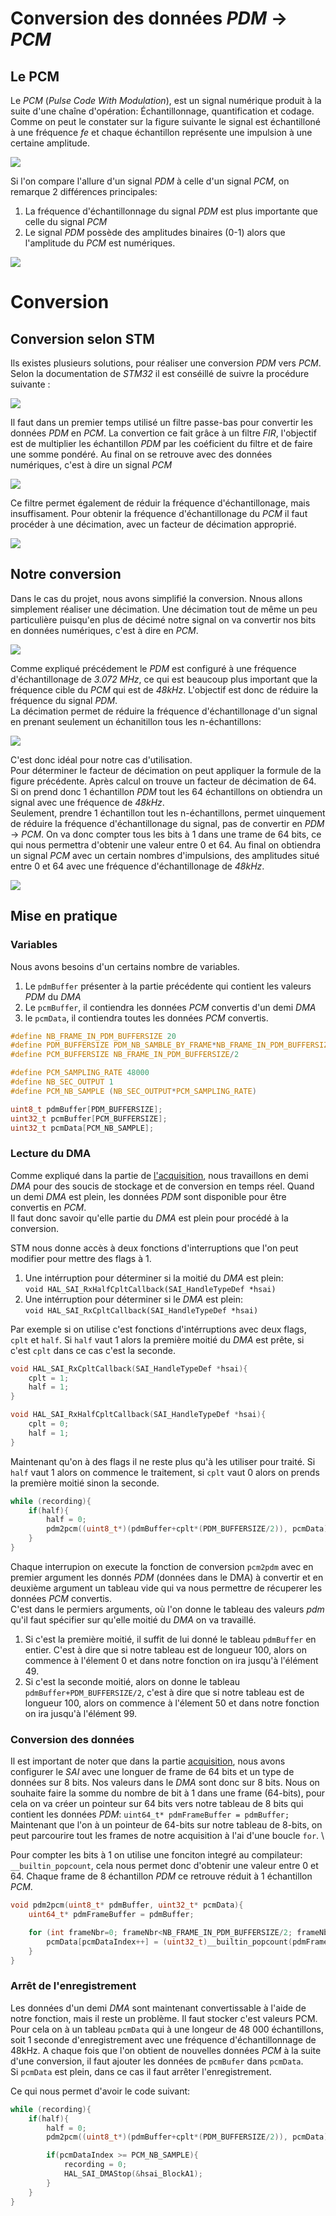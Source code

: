 # Conversion des données _PDM_ &rarr; _PCM_ 

## Le PCM

Le _PCM_ (_Pulse Code With Modulation_), est un signal numérique produit à la suite d'une chaîne d'opération: Échantillonnage, quantification et codage. \
Comme on peut le constater sur la figure suivante le signal est échantilloné à une fréquence _fe_ et chaque échantillon représente une impulsion à une certaine amplitude.

![](./img/pcm.png)




Si l'on compare l'allure d'un signal _PDM_ à celle d'un signal _PCM_, on remarque 2 différences principales:
1. La fréquence d'échantillonnage du signal _PDM_ est plus importante que celle du signal _PCM_
2. Le signal _PDM_ possède des amplitudes binaires (0-1) alors que l'amplitude du _PCM_ est numériques.

![](./img/pdm_pcm.png)






# Conversion 
## Conversion selon STM

Ils existes plusieurs solutions, pour réaliser une conversion _PDM_ vers _PCM_. Selon la documentation de _STM32_ il est conséillé de suivre la procédure suivante :

![](./img/conversion.png)

Il faut dans un premier temps utilisé un filtre passe-bas pour convertir les données _PDM_ en _PCM_. La convertion ce fait grâce à un filtre _FIR_, l'objectif est de multiplier les 
échantillon _PDM_ par les coéficient du filtre et de faire une somme pondéré. Au final on se retrouve avec des données numériques, c'est à dire un signal _PCM_

![](./img/fir.png)

Ce filtre permet également de réduir la fréquence d'échantillonage, mais insuffisament. Pour obtenir la fréquence d'échantillonage du _PCM_ il faut procéder à une décimation, avec un facteur de décimation approprié.

![](./img/décimation.png)

## Notre conversion

Dans le cas du projet, nous avons simplifié la conversion. Nnous allons simplement réaliser une décimation. Une décimation tout de même un peu particulière puisqu'en plus de décimé notre signal on va convertir nos bits en données numériques, c'est à dire en _PCM_.

![](./img/conversion2.png)

Comme expliqué précédement le _PDM_ est configuré à une fréquence d'échantillonage de _3.072 MHz_, ce qui est beaucoup plus important que la fréquence cible du _PCM_ qui est de _48kHz_. L'objectif est donc de réduire la fréquence du signal _PDM_. \
La décimation permet de réduire la fréquence d'échantillonage d'un signal en prenant seulement un échanitillon tous les n-échantillons: 

![](./img/décimation.png)

C'est donc idéal pour notre cas d'utilisation. \
Pour déterminer le facteur de décimation on peut appliquer la formule de la figure précédente. Après calcul on trouve un facteur de décimation de 64. Si on prend donc 1 échantillon _PDM_ tout les 64 échantillons on obtiendra un signal avec une fréquence de _48kHz_. \
Seulement, prendre 1 échantillon tout les n-échantillons, permet uinquement de réduire la fréquence d'échantillonage du signal, pas de convertir en _PDM_ &rarr; _PCM_. On va donc compter tous les bits à 1 dans une trame de 64 bits, ce qui nous permettra d'obtenir une valeur entre 0 et 64. 
Au final on obtiendra un signal _PCM_ avec un certain nombres d'impulsions, des amplitudes situé entre 0 et 64 avec une fréquence d'échantillonage de _48kHz_.


![](./img/decimation2.png)




## Mise en pratique 

### Variables

Nous avons besoins d'un certains nombre de variables. 
1. Le `pdmBuffer` présenter à la partie précédente qui contient les valeurs _PDM_ du _DMA_
2. Le `pcmBuffer`, il contiendra les données _PCM_ convertis d'un demi _DMA_ 
3. le `pcmData`, il contiendra toutes les données _PCM_ convertis. 
   
```c
#define NB_FRAME_IN_PDM_BUFFERSIZE 20
#define PDM_BUFFERSIZE PDM_NB_SAMBLE_BY_FRAME*NB_FRAME_IN_PDM_BUFFERSIZE
#define PCM_BUFFERSIZE NB_FRAME_IN_PDM_BUFFERSIZE/2

#define PCM_SAMPLING_RATE 48000
#define NB_SEC_OUTPUT 1
#define PCM_NB_SAMPLE (NB_SEC_OUTPUT*PCM_SAMPLING_RATE)

uint8_t pdmBuffer[PDM_BUFFERSIZE];
uint32_t pcmBuffer[PCM_BUFFERSIZE];
uint32_t pcmData[PCM_NB_SAMPLE];
```

### Lecture du DMA
Comme expliqué dans la partie de [l'acquisition](../acquisition/acquisition.md), nous travaillons en demi _DMA_ pour des soucis de stockage et de conversion en temps réel. Quand un demi _DMA_ est plein, les données _PDM_ sont disponible pour être convertis en _PCM_. \
Il faut donc savoir qu'elle partie du _DMA_ est plein pour procédé à la conversion. 

STM nous donne accès à deux fonctions d'interruptions que l'on peut modifier pour mettre des flags à 1.
1. Une intérruption pour déterminer si la moitié du _DMA_ est plein: \
   `void HAL_SAI_RxHalfCpltCallback(SAI_HandleTypeDef *hsai)`
2. Une intérruption pour déterminer si le _DMA_ est plein: \
   `void HAL_SAI_RxCpltCallback(SAI_HandleTypeDef *hsai)`

Par exemple si on utilise c'est fonctions d'intérruptions avec deux flags, `cplt` et `half`. Si `half` vaut 1 alors la première moitié du _DMA_ est prête, si c'est `cplt` dans ce cas c'est la seconde. 

```c
void HAL_SAI_RxCpltCallback(SAI_HandleTypeDef *hsai){
	cplt = 1;
 	half = 1;
}

void HAL_SAI_RxHalfCpltCallback(SAI_HandleTypeDef *hsai){
  	cplt = 0;
	half = 1;
}

```


Maintenant qu'on à des flags il ne reste plus qu'à les utiliser pour traité. Si `half` vaut 1 alors on commence le traitement, si `cplt` vaut 0 alors on prends la première moitié sinon la seconde.

```c
while (recording){
	if(half){
		half = 0;
		pdm2pcm((uint8_t*)(pdmBuffer+cplt*(PDM_BUFFERSIZE/2)), pcmData);
	}
}
```

Chaque interrupion on execute la fonction de conversion `pcm2pdm` avec en premier argument les donnés _PDM_ (données dans le DMA) à convertir et en deuxième argument un tableau vide qui va nous permettre
de récuperer les données _PCM_ convertis. \
C'est dans le permiers arguments, où l'on donne le tableau des valeurs _pdm_ qu'il faut spécifier sur qu'elle moitié du _DMA_ on va travaillé. 
1. Si c'est la première moitié, il suffit de lui donné le tableau `pdmBuffer` en entier. C'est à dire que si notre tableau est de longueur 100, alors on commence à l'élement 0 et dans notre fonction on ira jusqu'à l'élément 49. 
2. Si c'est la seconde moitié, alors on donne le tableau `pdmBuffer+PDM_BUFFERSIZE/2`, c'est à dire que si notre tableau est de longueur 100, alors on commence à l'élement 50 et dans notre fonction on ira jusqu'à l'élément 99. 


### Conversion des données

Il est important de noter que dans la partie [acquisition](../acquisition/acquisition.md), nous avons configurer le _SAI_ avec une longuer de frame de 64 bits et un type de données sur 8 bits. Nos valeurs dans le _DMA_ sont donc sur 8 bits. Nous on souhaite faire la somme du nombre de bit à 1 dans une frame (64-bits), pour cela on va créer un pointeur sur 64 bits vers notre tableau de 8 bits qui contient les données _PDM_: `uint64_t* pdmFrameBuffer = pdmBuffer;` 
Maintenant que l'on à un pointeur de 64-bits sur notre tableau de 8-bits, on peut parcourire tout les frames de notre acquisition à l'ai d'une boucle `for`. \

Pour compter les bits à 1 on utilise une fonciton integré au compilateur: `__builtin_popcount`, cela nous permet donc d'obtenir une valeur entre 0 et 64. Chaque frame de 8 échantillon _PDM_ ce retrouve réduit à 1 échantillon _PCM_.

```c
void pdm2pcm(uint8_t* pdmBuffer, uint32_t* pcmData){
	uint64_t* pdmFrameBuffer = pdmBuffer;

	for (int frameNbr=0; frameNbr<NB_FRAME_IN_PDM_BUFFERSIZE/2; frameNbr++){
		pcmData[pcmDataIndex++] = (uint32_t)__builtin_popcount(pdmFrameBuffer[frameNbr]);
	}
}
```


### Arrêt de l'enregistrement

Les données d'un demi _DMA_ sont maintenant convertissable à l'aide de notre fonction, mais il reste un problème. Il faut stocker c'est valeurs PCM. \
Pour cela on à un tableau `pcmData` qui à une longeur de 48 000 échantillons, soit 1 seconde d'enregistrement avec une fréquence d'échantillonnage de 48kHz. A chaque fois que l'on obtient de nouvelles données _PCM_ à la suite d'une conversion, il faut ajouter les données de `pcmBufer` dans `pcmData`. \
Si `pcmData` est plein, dans ce cas il faut arrêter l'enregistrement.

Ce qui nous permet d'avoir le code suivant:

```c
while (recording){
	if(half){
		half = 0;
		pdm2pcm((uint8_t*)(pdmBuffer+cplt*(PDM_BUFFERSIZE/2)), pcmData);

		if(pcmDataIndex >= PCM_NB_SAMPLE){
			recording = 0;
			HAL_SAI_DMAStop(&hsai_BlockA1);
		}
	}
}
```
